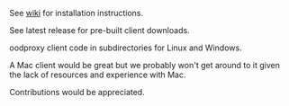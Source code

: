 See [wiki](https://github.com/BYUHPC/oodproxy-client/wiki) for installation instructions.

See latest release for pre-built client downloads.

oodproxy client code in subdirectories for Linux and Windows.

A Mac client would be great but we probably won't get around to
it given the lack of resources and experience with Mac.

Contributions would be appreciated.
